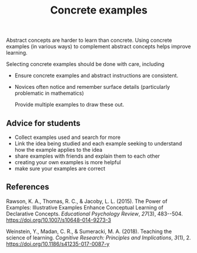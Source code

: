 ﻿---
backlinks:
- title: Effective learning strategies
  url: /sense/Learning/effective-learning-strategies.html
title: Concrete examples
---
Abstract concepts are harder to learn than concrete. Using concrete examples (in various ways) to complement abstract concepts helps improve learning.

Selecting concrete examples should be done with care, including

- Ensure concrete examples and abstract instructions are consistent.
- Novices often notice and remember surface details (particularly problematic in mathematics)

    Provide multiple examples to draw these out.

## Advice for students

- Collect examples used and search for more
- Link the idea being studied and each example seeking to understand how the example applies to the idea
- share examples with friends and explain them to each other
- creating your own examples is more helpful
- make sure your examples are correct

## References

Rawson, K. A., Thomas, R. C., & Jacoby, L. L. (2015). The Power of Examples: Illustrative Examples Enhance Conceptual Learning of Declarative Concepts. *Educational Psychology Review*, *27*(3), 483--504. <https://doi.org/10.1007/s10648-014-9273-3>

Weinstein, Y., Madan, C. R., & Sumeracki, M. A. (2018). Teaching the science of learning. *Cognitive Research: Principles and Implications*, *3*(1), 2. <https://doi.org/10.1186/s41235-017-0087-y>